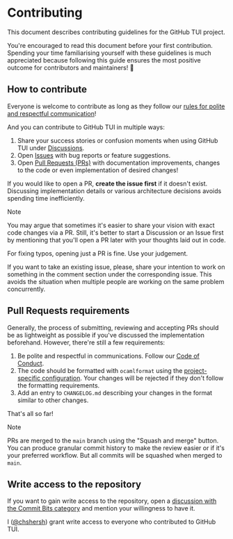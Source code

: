 # Contributing

This document describes contributing guidelines for the GitHub TUI project.

You're encouraged to read this document before your first contribution.
Spending your time familiarising yourself with these
guidelines is much appreciated because following this guide ensures
the most positive outcome for contributors and maintainers! 💖

## How to contribute

Everyone is welcome to contribute as long as they follow our
[rules for polite and respectful communication](./CODE_OF_CONDUCT.md)!

And you can contribute to GitHub TUI in multiple ways:

1. Share your success stories or confusion moments when using GitHub TUI under
   [Discussions](https://github.com/chshersh/github-tui/discussions).
2. Open [Issues](https://github.com/chshersh/github-tui/issues) with bug
   reports or feature suggestions.
3. Open [Pull Requests (PRs)](https://github.com/chshersh/github-tui/pulls)
   with documentation improvements, changes to the code or even
   implementation of desired changes!

If you would like to open a PR, **create the issue first** if it
doesn't exist. Discussing implementation details or various
architecture decisions avoids spending time inefficiently.

> [!NOTE]
> You may argue that sometimes it's easier to share your vision with
> exact code changes via a PR. Still, it's better to start a
> Discussion or an Issue first by mentioning that you'll open a PR
> later with your thoughts laid out in code.
>
> For fixing typos, opening just a PR is fine. Use your judgement.

If you want to take an existing issue, please, share your intention to
work on something in the comment section under the corresponding
issue. This avoids the situation when multiple people are working on
the same problem concurrently.

## Pull Requests requirements

Generally, the process of submitting, reviewing and accepting PRs
should be as lightweight as possible if you've discussed the
implementation beforehand. However, there're still a few requirements:

1. Be polite and respectful in communications. Follow our
   [Code of Conduct](./CODE_OF_CONDUCT.md).
2. The code should be formatted with `ocamlformat`
   using the [project-specific configuration][ocamlformat-config].
   Your changes will be rejected if they don't follow the formatting
   requirements.
3. Add an entry to `CHANGELOG.md` describing your changes in the format similar
   to other changes.

[ocamlformat-config]: https://github.com/chshersh/github-tui/blob/main/.ocamlformat

That's all so far!

> [!NOTE]
> PRs are merged to the `main` branch using the
> "Squash and merge" button. You can produce granular commit history
> to make the review easier or if it's your preferred workflow. But
> all commits will be squashed when merged to `main`.

## Write access to the repository

If you want to gain write access to the repository, open a
[discussion with the Commit Bits category](https://github.com/chshersh/github-tui/discussions/categories/commit-bits)
and mention your willingness to have it.

I ([@chshersh](https://github.com/chshersh))
grant write access to everyone who contributed to GitHub TUI.
